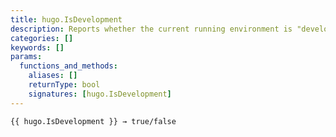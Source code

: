 ```yaml
---
title: hugo.IsDevelopment
description: Reports whether the current running environment is "development".
categories: []
keywords: []
params:
  functions_and_methods:
    aliases: []
    returnType: bool
    signatures: [hugo.IsDevelopment]
---
```


```go-html-template
{{ hugo.IsDevelopment }} → true/false
```
